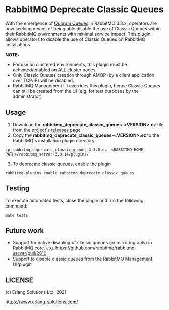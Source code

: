 # RabbitMQ Deprecate Classic Queues

With the emergence of [Quorum Queues](https://www.rabbitmq.com/quorum-queues.html) in RabbitMQ 3.8.x, operators are now seeking means of being able disable the use of Classic Queues within their RabbitMQ environments with minimal service impact. This plugin allows operators to disable the use of Classic Queues on RabbitMQ installations.

**NOTE:**

- For use on clustered environments, this plugin must be activated/enabled on ALL cluster nodes.
- Only Classic Queues creation through AMQP (by a client application over TCP/IP) will be disabled.
- RabbitMQ Management UI overrides this plugin, hence Classic Queues can still be created from the UI (e.g. for test purposes by the administrator)


## Usage

1. Download the **rabbitmq\_deprecate\_classic\_queues\-\<VERSION\>.ez** file from the [project's releases page](https://github.com/Ayanda-D/rabbitmq-deprecate-classic-queues/releases).
2. Copy the **rabbitmq_deprecate\_classic\_queues\-\<VERSION\>.ez** to the RabbitMQ's installation plugin directory

 ```
cp rabbitmq_deprecate_classic_queues-3.8.0.ez  <RABBITMQ-HOME-PATH>/rabbitmq_server-3.8.14/plugins/
```


3. To deprecate classic queues, enable the plugin

 ```
rabbitmq-plugins enable rabbitmq_deprecate_classic_queues
```



## Testing

To execute automated tests, close the plugin and run the following command:


```
make tests
```

## Future work

- Support for native disabling of classic queues (or mirroring only) in RabbitMQ core. e.g. https://github.com/rabbitmq/rabbitmq-server/pull/2810
- Support to disable classic queues from the RabbitMQ Management UI/plugin


## LICENSE

(c) Erlang Solutions Ltd, 2021

https://www.erlang-solutions.com/